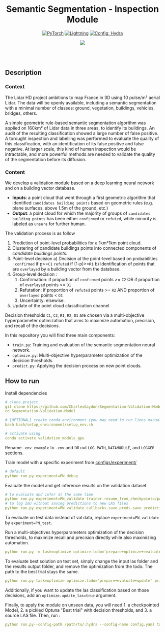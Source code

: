 <div align="center">

# Semantic Segmentation - Inspection Module

<a href="https://pytorch.org/get-started/locally/"><img alt="PyTorch" src="https://img.shields.io/badge/PyTorch-ee4c2c?logo=pytorch&logoColor=white"></a>
<a href="https://pytorchlightning.ai/"><img alt="Lightning" src="https://img.shields.io/badge/-Lightning-792ee5?logo=pytorchlightning&logoColor=white"></a>
<a href="https://hydra.cc/"><img alt="Config: Hydra" src="https://img.shields.io/badge/Config-Hydra-89b8cd"></a>

[![](https://shields.io/badge/-Lightning--Hydra--Template-017F2F?style=flat&logo=github&labelColor=303030)](https://github.com/ashleve/lightning-hydra-template)
</div>
<br><br>

## Description
### Context
The Lidar HD project ambitions to map France in 3D using 10 pulse/m² aerial Lidar. The data will be openly available, including a semantic segmentation with a minimal number of classes: ground, vegetation, buildings, vehicles, bridges, others.

A simple geometric rule-based semantic segmentation algorithm was applied on 160km² of Lidar data in three areas, to identify its buildings. An audit of the resulting classification showed a large number of false positive. A torought inspection and labelling was performed to evaluate the quality of this classification, with an identification of its false positive and false negative. At larger scale, this kind of human inspection would be intractable, and more powerful methods are needed to validate the quality of the segmentation before its diffusion.

### Content
We develop a validation module based on a deep learning neural network and on a building vector database.

- **Inputs**: a point cloud that went through a first geometric algorithm that identified `candidates building points` based on geometric rules (e.g. plane surfaces, above 1.5m of the ground, etc.)
- **Output**: a point cloud for which the majority of groups of `candidates building points` has been either `confirmed` or `refuted`, while minority is labeled as `unsure` for further human.

The validation process is as follow
    
1) Prediction of point-level probabilities for a 1km*1km point cloud.
2) Clustering of candidate buildings points into connected components of _candidate buildings points_. 
3) Point-level decision
    a) Decision at the point-level based on probabilities : 
        `confirmed` if p>=`C1`
        `refuted` if (1-p)>=`R1`
    b) Identification of points that are `overlayed` by a building vector from the database.
3) Group-level decision :
    1) Confirmation: if proportion of `confirmed` points >= `C2` OR if proportion of `overlayed` points >= `O1`
    2) Refutation: if proportion of `refuted` points >= `R2` AND proportion of `overlayed` points < `O1`
    3) Uncertainty: elsewise.
4) Update of the point cloud classification channel

Decision thresholds `C1`, `C2`, `R1`, `R2`, `O1` are chosen via a multi-objective hyperparameter optimization that aims to maximize automation, precision, and recall of the decisions.

In this repository you will find three main components:

- `train.py`: Training and evaluation of the semantic segmentation neural network.
- `optimize.py`: Multi-objective hyperparameter optimization of the decision thresholds.
- `predict.py`: Applying the decision process on new point clouds.

## How to run
Install dependencies
```yaml
# clone project
git clone https://github.com/CharlesGaydon/Segmentation-Validation-Model
cd Segmentation-Validation-Model

# [OPTIONAL] create conda environment (you may need to run lines manually as conda may not activate properly from bash script)
bash bash/setup_environment/setup_env.sh

# activate using
conda activate validation_module_gpu
```

Rename `.env_example` to `.env` and fill out `LOG PATH`, `DATAMODULE`, and `LOGGER` sections.

Train model with a specific experiment from [configs/experiment/](configs/experiment/)
```yaml
# default
python run.py experiment=PN_debug
```

Evaluate the model and get inference results on the validation dataset
```yaml
# to evaluate and infer at the same time
python run.py experiment=PN_validate trainer.resume_from_checkpoint=/path/to/checkpoints.ckpt fit_the_model=false test_the_model=true
# to log IoU without saving predictions to new LAS files 
python run.py experiment=PN_validate callbacks.save_preds.save_predictions=false trainer.resume_from_checkpoint=/path/to/checkpoints.ckpt fit_the_model=false test_the_model=true
```
To evaluate on test data instead of val data, replace `experiment=PN_validate` by `experiment=PN_test`.


Run a multi-objectives hyperparameters optimization of the decision thresholds, to maximize recall and precision directly while also maximizing automation.

```yaml
python run.py -m task=optimize optimize.todo='prepare+optimize+evaluate+update' optimize.predicted_las_dirpath="/path/to/val/las/folder/" optimize.results_output_dir="/path/to/save/updated/val/las/"  optimize.best_trial_pickle_path="/path/to/best_trial.pkl"
```

To evaluate best solution on test set, simply change the input las folder and the results output folder, and remove the optimization from the todo. The path to the best trial stays the same.

```yaml
python run.py task=optimize optimize.todo='prepare+evaluate+update' print_config=false optimize.predicted_las_dirpath="/path/to/test/las/folder/" optimize.results_output_dir="/path/to/save/updated/test/las/" optimize.best_trial_pickle_path="/path/to/best_trial.pkl"
```

Additionally, if you want to update the las classification based on those decisions, add an `optimize.update_las=true` argument.


Finally, to apply the module on unseen data, you will need 1. a checkpointed Model, 2. a pickled Optuna "Best trial" with decision thresholds, and 3. a source LAS file. Then, run :

```yaml
python run.py--config-path /path/to/.hydra --config-name config.yaml task=predict +prediction.resume_from_checkpoint=/path/to/checkpoints.ckpt +prediction.src_las=/path/to/input.las +prediction.best_trial_pickle_path=/path/to/best_trial.pkl prediction.output_dir=/path/to/save/updated/test/las/ datamodule.batch_size=16
```
